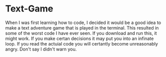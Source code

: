 # Text-Game

When I was first learning how to code, I decided it would be a good idea to make a text adventure game that is played in the terminal. This resulted in some of the worst code I have ever seen. If you download and run this, it might work. If you make certan decisions it may put you into an infinate loop. If you read the actuial code you will certantly become unreasonably angry. Don't say I didn't warn you.

